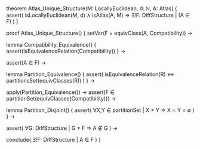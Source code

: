 theorem Atlas_Unique_Structure(M: LocallyEuclidean, d: ℕ, A: Atlas) {
  assert(
    isLocallyEuclidean(M, d) ∧ isAtlas(A, M) ⇒
    ∃!F: DiffStructure | (A ∈ F)
  )
}

proof Atlas_Unique_Structure() {
  setVar(F = equivClass(A, Compatibility)) →
  
  lemma Compatibility_Equivalence() {
    assert(isEquivalenceRelation(Compatibility))
  } →
  
  assert(A ∈ F) →
  
  lemma Partition_Equivalence() {
    assert(
      isEquivalenceRelation(R) ↔ 
      partitionsSet(equivClasses(R))
    )
  } →
  
  apply(Partition_Equivalence()) →
  assert(F ∈ partitionSet(equivClasses(Compatibility))) →
  
  lemma Partition_Disjoint() {
    assert(
      ∀X,Y ∈ partitionSet | X ≠ Y ⇒ X ∩ Y = ∅
    )
  } →
  
  assert(
    ∀G: DiffStructure | G ≠ F ⇒ A ∉ G
  ) →
  
  conclude(
    ∃!F: DiffStructure | A ∈ F
  )
}
